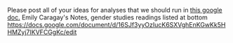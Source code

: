 Please post all of your ideas for analyses that we should run in 
[this google doc.](https://docs.google.com/document/d/1Xb7tJ-dF0TPNnOaeZOEkS_ICxzvKrmpJc6PonTGjRfQ/edit)
Emily Caragay's Notes, gender studies readings listed at bottom https://docs.google.com/document/d/16SJf3yyOzIucK6SXVghEnKGwKk5HHMZyj7IKVFCGgKc/edit
